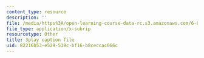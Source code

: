 ```yaml
---
content_type: resource
description: ''
file: /media/https%3A/open-learning-course-data-rc.s3.amazonaws.com/6-858-computer-systems-security-fall-2014/82216b53e529519cbf16b8ceccac066c_xSQxaie_h1o.vtt
file_type: application/x-subrip
resourcetype: Other
title: 3play caption file
uid: 82216b53-e529-519c-bf16-b8ceccac066c
---
```

